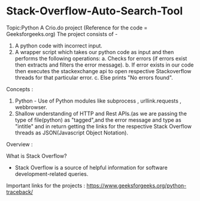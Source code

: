# Stack-Overflow-Auto-Search-Tool
Topic:Python 
A Crio.do project (Reference for the code = Geeksforgeeks.org)
The project consists of -
 1. A python code with incorrect input.
 2. A wrapper script which takes our python code as input and then performs the following operations:
    a. Checks for errors (if errors exist then extracts and filters the error message).
    b. If error exists in our code then executes the stackexchange api to open respective Stackoverflow threads for that particular error.
    c. Else prints "No errors found".
 
 Concepts :
  1. Python - Use of Python modules like subprocess , urllink.requests , webbrowser.
  2. Shallow understanding of HTTP and Rest APIs.(as we are passing the type of file(python) as "tagged",and the error message and type as "intitle" and in return getting the     links for the respective Stack Overflow threads as JSON(Javascript Object Notation).
  
 Overview :
 
 What is Stack Overflow?
 - Stack Overflow is a source of helpful information for software development-related queries.
 
 Important links for the projects :
 https://www.geeksforgeeks.org/python-traceback/ 
 
